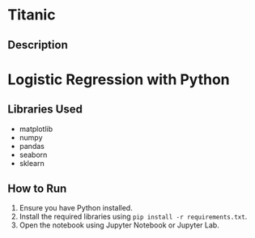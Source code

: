# Titanic

## Description

# Logistic Regression with Python

## Libraries Used

- matplotlib
- numpy
- pandas
- seaborn
- sklearn

## How to Run

1. Ensure you have Python installed.
2. Install the required libraries using `pip install -r requirements.txt`.
3. Open the notebook using Jupyter Notebook or Jupyter Lab.
